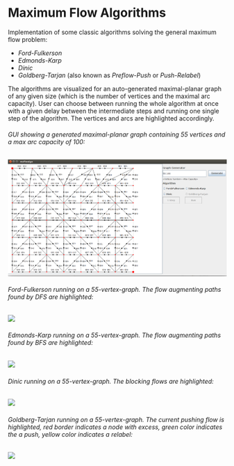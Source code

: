 # Maximum Flow Algorithms
Implementation of some classic algorithms solving the general maximum flow problem:
* *Ford-Fulkerson*
* *Edmonds-Karp*
* *Dinic*
* *Goldberg-Tarjan* (also known as *Preflow-Push* or *Push-Relabel*)

The algorithms are visualized for an auto-generated maximal-planar graph of any given
size (which is the number of vertices and the maximal arc capacity). User can choose between 
running the whole algorithm at once with a given delay between the intermediate steps and running 
one single step of the algorithm. The vertices and arcs are highlighted accordingly.

###### GUI showing a generated maximal-planar graph containing 55 vertices and a max arc capacity of 100:
![Main GUI](images/gui.png)

###### Ford-Fulkerson running on a 55-vertex-graph. The flow augmenting paths found by DFS are highlighted:
<img src="https://raw.githubusercontent.com/tabneib/mxflwalgo/master/images/fordfulkerson.gif" 
data-canonical-src="https://raw.githubusercontent.com/tabneib/mxflwalgo/master/images/fordfulkerson.gif" width="600"/>

###### Edmonds-Karp running on a 55-vertex-graph. The flow augmenting paths found by BFS are highlighted:
<img src="https://raw.githubusercontent.com/tabneib/mxflwalgo/master/images/edmondskarp.gif" 
data-canonical-src="https://raw.githubusercontent.com/tabneib/mxflwalgo/master/images/edmondskarp.gif" width="600"/>

###### Dinic running on a 55-vertex-graph. The blocking flows are highlighted:
<img src="https://raw.githubusercontent.com/tabneib/mxflwalgo/master/images/dinic.gif" 
data-canonical-src="https://raw.githubusercontent.com/tabneib/mxflwalgo/master/images/dinic.gif" width="600"/>

###### Goldberg-Tarjan running on a 55-vertex-graph. The current pushing flow is highlighted, red border indicates a node with excess, green color indicates the a push, yellow color indicates a relabel:
<img src="https://raw.githubusercontent.com/tabneib/mxflwalgo/master/images/goldbergtarjan.gif" 
data-canonical-src="https://raw.githubusercontent.com/tabneib/mxflwalgo/master/images/goldbergtarjan.gif" width="600"/>
